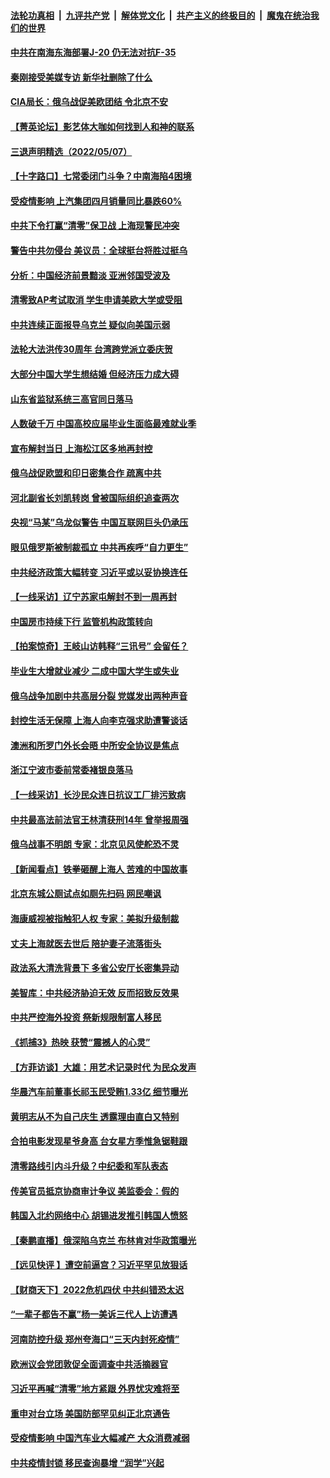 ####  [法轮功真相](../../../../basic/blob/master/README.md?t=05081601) &nbsp;|&nbsp; [九评共产党](../../../../9ping.md/blob/master/README.md?t=05081601) &nbsp;|&nbsp; [解体党文化](../../../../jtdwh.md/blob/master/README.md?t=05081601)  &nbsp;|&nbsp; [共产主义的终极目的](../../../../gczydzjmd.md/blob/master/README.md?t=05081601) &nbsp;|&nbsp; [魔鬼在统治我们的世界](../../../../mgztzwmdsj.md/blob/master/README.md?t=05081601) 

#### [中共在南海东海部署J-20 仍无法对抗F-35](../pages/nsc413/n13723021.md?t=05081601) 

#### [秦刚接受美媒专访 新华社删除了什么](../pages/nsc413/n13729851.md?t=05081601) 


#### [CIA局长：俄乌战促美欧团结 令北京不安](../pages/nsc413/n13729735.md?t=05081601) 

#### [【菁英论坛】影艺体大咖如何找到人和神的联系](../pages/nsc413/n13729847.md?t=05081601) 

#### [三退声明精选（2022/05/07）](../pages/nsc413/n13729845.md?t=05081601) 

#### [【十字路口】七常委闭门斗争？中南海陷4困境](../pages/nsc413/n13729513.md?t=05081601) 

#### [受疫情影响 上汽集团四月销量同比暴跌60%](../pages/nsc413/n13729765.md?t=05081601) 

#### [中共下令打赢“清零”保卫战 上海现警民冲突](../pages/nsc413/n13729726.md?t=05081601) 

#### [警告中共勿侵台 美议员：全球挺台将胜过挺乌](../pages/nsc413/n13729571.md?t=05081601) 

#### [分析：中国经济前景黯淡 亚洲邻国受波及](../pages/nsc413/n13729719.md?t=05081601) 

#### [清零致AP考试取消 学生申请美欧大学或受阻](../pages/nsc413/n13729570.md?t=05081601) 

#### [中共连续正面报导乌克兰 疑似向美国示弱](../pages/nsc413/n13729701.md?t=05081601) 

#### [法轮大法洪传30周年 台湾跨党派立委庆贺](../pages/nsc413/n13729159.md?t=05081601) 

#### [大部分中国大学生想结婚 但经济压力成大碍](../pages/nsc413/n13729693.md?t=05081601) 

#### [山东省监狱系统三高官同日落马](../pages/nsc413/n13729690.md?t=05081601) 

#### [人数破千万 中国高校应届毕业生面临最难就业季](../pages/nsc413/n13729680.md?t=05081601) 

#### [宣布解封当日 上海松江区多地再封控](../pages/nsc413/n13729650.md?t=05081601) 

#### [俄乌战促欧盟和印日密集合作 疏离中共](../pages/nsc413/n13727386.md?t=05081601) 

#### [河北副省长刘凯转岗 曾被国际组织追查两次](../pages/nsc413/n13729676.md?t=05081601) 

#### [央视“马某”乌龙似警告 中国互联网巨头仍承压](../pages/nsc413/n13729673.md?t=05081601) 

#### [眼见俄罗斯被制裁孤立 中共再疾呼“自力更生”](../pages/nsc413/n13729666.md?t=05081601) 

#### [中共经济政策大幅转变 习近平或以妥协换连任](../pages/nsc413/n13729657.md?t=05081601) 

#### [【一线采访】辽宁苏家屯解封不到一周再封](../pages/nsc413/n13729625.md?t=05081601) 

#### [中国房市持续下行 监管机构政策转向](../pages/nsc413/n13729584.md?t=05081601) 

#### [【拍案惊奇】王岐山访韩释“三讯号” 会留任？](../pages/nsc413/n13729532.md?t=05081601) 

#### [毕业生大增就业减少 二成中国大学生或失业](../pages/nsc413/n13729154.md?t=05081601) 

#### [俄乌战争加剧中共高层分裂 党媒发出两种声音](../pages/nsc413/n13729604.md?t=05081601) 

#### [封控生活无保障 上海人向李克强求助遭警谈话](../pages/nsc413/n13729548.md?t=05081601) 

#### [澳洲和所罗门外长会晤 中所安全协议是焦点](../pages/nsc413/n13729569.md?t=05081601) 

#### [浙江宁波市委前常委褚银良落马](../pages/nsc413/n13729445.md?t=05081601) 

#### [【一线采访】长沙民众连日抗议工厂排污致病](../pages/nsc413/n13729392.md?t=05081601) 

#### [中共最高法前法官王林清获刑14年 曾举报周强](../pages/nsc413/n13729348.md?t=05081601) 

#### [俄乌战事不明朗 专家：北京见风使舵恐不灵](../pages/nsc413/n13729321.md?t=05081601) 

#### [【新闻看点】铁拳砸醒上海人 苦难的中国故事](../pages/nsc413/n13729051.md?t=05081601) 

#### [北京东城公厕试点如厕先扫码 网民嘲讽](../pages/nsc413/n13729304.md?t=05081601) 

#### [海康威视被指触犯人权 专家：美拟升级制裁](../pages/nsc413/n13729009.md?t=05081601) 

#### [丈夫上海就医去世后 陪护妻子流落街头](../pages/nsc413/n13729307.md?t=05081601) 


#### [政法系大清洗背景下 多省公安厅长密集异动](../pages/nsc413/n13729289.md?t=05081601) 

#### [美智库：中共经济胁迫无效 反而招致反效果](../pages/nsc413/n13729147.md?t=05081601) 

#### [中共严控海外投资 祭新规限制富人移民](../pages/nsc413/n13729175.md?t=05081601) 

#### [《抓捕3》热映 获赞“震撼人的心灵”](../pages/nsc413/n13729129.md?t=05081601) 

#### [【方菲访谈】大雄：用艺术记录时代 为民众发声](../pages/nsc413/n13728995.md?t=05081601) 

#### [华晨汽车前董事长祁玉民受贿1.33亿 细节曝光](../pages/nsc413/n13729170.md?t=05081601) 

#### [黄明志从不为自己庆生 透露理由直白又特别](../pages/nsc413/n13728963.md?t=05081601) 

#### [合拍电影发现星爷身高 台女星方季惟急锯鞋跟](../pages/nsc413/n13728997.md?t=05081601) 

#### [清零路线引内斗升级？中纪委和军队表态](../pages/nsc413/n13729106.md?t=05081601) 

#### [传美官员抵京协商审计争议 美监委会：假的](../pages/nsc413/n13729146.md?t=05081601) 

#### [韩国入北约网络中心 胡锡进发推引韩国人愤怒](../pages/nsc413/n13728936.md?t=05081601) 

#### [【秦鹏直播】俄深陷乌克兰 布林肯对华政策曝光](../pages/nsc413/n13729024.md?t=05081601) 

#### [【远见快评 】遭空前逼宫？习近平罕见放狠话](../pages/nsc413/n13729030.md?t=05081601) 

#### [【财商天下】2022危机四伏 中共纠错恐太迟](../pages/nsc413/n13728955.md?t=05081601) 

#### [“一辈子都告不赢”杨一美诉三代人上访遭遇](../pages/nsc413/n13728969.md?t=05081601) 

#### [河南防控升级 郑州夸海口“三天内封死疫情”](../pages/nsc413/n13729004.md?t=05081601) 

#### [欧洲议会党团敦促全面调查中共活摘器官](../pages/nsc413/n13729021.md?t=05081601) 

#### [习近平再喊“清零”地方紧跟 外界忧灾难将至](../pages/nsc413/n13728778.md?t=05081601) 

#### [重申对台立场 美国防部罕见纠正北京通告](../pages/nsc413/n13728959.md?t=05081601) 

#### [受疫情影响 中国汽车业大幅减产 大众消费减弱](../pages/nsc413/n13728954.md?t=05081601) 

#### [中共疫情封锁 移民查询暴增 “润学”兴起](../pages/nsc413/n13728943.md?t=05081601) 

